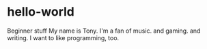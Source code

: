 # hello-world
Beginner stuff
My name is Tony. I'm a fan of music. and gaming. and writing. I want to like programming, too. 
